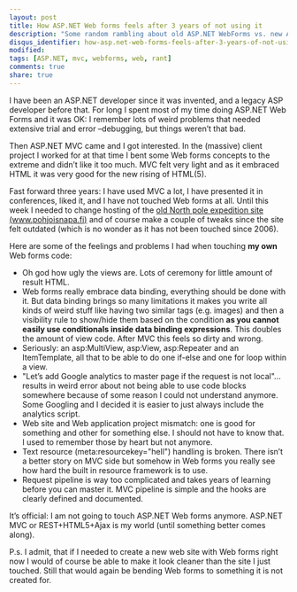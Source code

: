 ```yaml
---
layout: post
title: How ASP.NET Web forms feels after 3 years of not using it
description: "Some random rambling about old ASP.NET WebForms vs. new ASP.NET MVC."
disqus_identifier: how-asp.net-web-forms-feels-after-3-years-of-not-using-it
modified:
tags: [ASP.NET, mvc, webforms, web, rant]
comments: true
share: true
---
```


I have been an ASP.NET developer since it was invented, and a legacy ASP developer before that. For long I spent most of my time doing ASP.NET Web Forms and it was OK: I remember lots of weird problems that needed extensive trial and error –debugging, but things weren’t that bad.

Then ASP.NET MVC came and I got interested. In the (massive) client project I worked for at that time I bent some Web forms concepts to the extreme and didn’t like it too much. MVC felt very light and as it embraced HTML it was very good for the new rising of HTML(5).

Fast forward three years: I have used MVC a lot, I have presented it in conferences, liked it,
and I have not touched Web forms at all. Until this week I needed to change hosting of the
[old North pole expedition site (www.pohjoisnapa.fi)](http://www.pohjoisnapa.fi/) and of
course make a couple of tweaks since the site felt outdated (which is no wonder as it has not been touched since 2006).

Here are some of the feelings and problems I had when touching **my own** Web forms code:

- Oh god how ugly the views are. Lots of ceremony for little amount of result HTML.
- Web forms really embrace data binding, everything should be done with it.
  But data binding brings so many limitations it makes you write all kinds of
  weird stuff like having two similar tags (e.g. images) and then a visibility
  rule to show/hide them based on the condition **as you cannot easily use conditionals inside data binding expressions**.
  This doubles the amount of view code. After MVC this feels so dirty and wrong.
- Seriously: an asp:MultiView, asp:View, asp:Repeater and an ItemTemplate, all that to be able to do one if-else and one for loop within a view.
- "Let’s add Google analytics to master page if the request is not local"... results in weird error about not being able to use code blocks somewhere because of some reason I could not understand anymore. Some Googling and I decided it is easier to just always include the analytics script.
- Web site and Web application project mismatch: one is good for something and other for something else. I should not have to know that. I used to remember those by heart but not anymore.
- Text resource (meta:resourcekey="hell") handling is broken. There isn’t a better story
  on MVC side but somehow in Web forms you really see how hard the built in resource
  framework is to use.
- Request pipeline is way too complicated and takes years of learning before you can
  master it. MVC pipeline is simple and the hooks are clearly defined and documented.

It’s official: I am not going to touch ASP.NET Web forms anymore. ASP.NET MVC or REST+HTML5+Ajax is my world (until something better comes along).

P.s. I admit, that if I needed to create a new web site with Web forms right now I would of course be able to make it look cleaner than the site I just touched. Still that would again be bending Web forms to something it is not created for.
